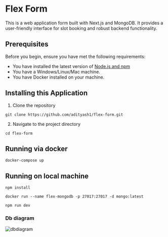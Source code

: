 # Flex Form

This is a web application form built with Next.js and MongoDB. It provides a user-friendly interface for slot booking and robust backend functionality.

## Prerequisites

Before you begin, ensure you have met the following requirements:

- You have installed the latest version of [Node.js and npm](https://nodejs.org/en/download/)
- You have a Windows/Linux/Mac machine.
- You have Docker installed on your machine.

## Installing this Application

1. Clone the repository

```
git clone https://github.com/adityash1/flex-form.git
```

2. Navigate to the project directory

```
cd flex-form
```

## Running via docker

```
docker-compose up
```

## Running on local machine

```
npm install
```

```
docker run --name flex-mongodb -p 27017:27017 -d mongo:latest
```

```
npm run dev
```

### Db diagram

![dbdiagram]()
